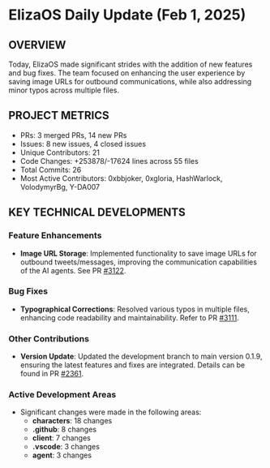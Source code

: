# ElizaOS Daily Update (Feb 1, 2025)

## OVERVIEW

Today, ElizaOS made significant strides with the addition of new features and bug fixes. The team focused on enhancing the user experience by saving image URLs for outbound communications, while also addressing minor typos across multiple files.

## PROJECT METRICS

- PRs: 3 merged PRs, 14 new PRs
- Issues: 8 new issues, 4 closed issues
- Unique Contributors: 21
- Code Changes: +253878/-17624 lines across 55 files
- Total Commits: 26
- Most Active Contributors: 0xbbjoker, 0xgloria, HashWarlock, VolodymyrBg, Y-DA007

## KEY TECHNICAL DEVELOPMENTS

### Feature Enhancements

- **Image URL Storage**: Implemented functionality to save image URLs for outbound tweets/messages, improving the communication capabilities of the AI agents. See PR [#3122](https://github.com/elizaos/eliza/pull/3122).

### Bug Fixes

- **Typographical Corrections**: Resolved various typos in multiple files, enhancing code readability and maintainability. Refer to PR [#3111](https://github.com/elizaos/eliza/pull/3111).

### Other Contributions

- **Version Update**: Updated the development branch to main version 0.1.9, ensuring the latest features and fixes are integrated. Details can be found in PR [#2361](https://github.com/elizaos/eliza/pull/2361).

### Active Development Areas

- Significant changes were made in the following areas:
  - **characters**: 18 changes
  - **.github**: 8 changes
  - **client**: 7 changes
  - **.vscode**: 3 changes
  - **agent**: 3 changes
